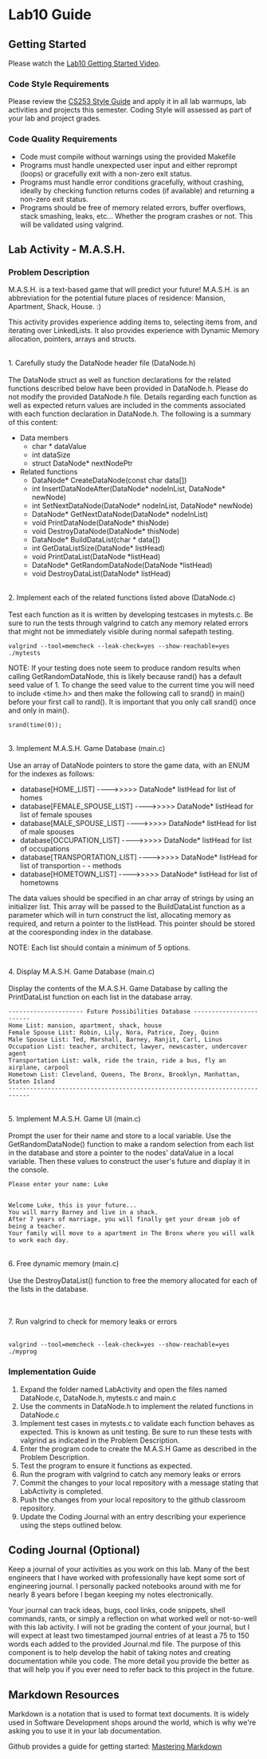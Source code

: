 # Lab10 Guide
## Getting Started

Please watch the [Lab10 Getting Started Video](https://www.youtube.com/playlist?list=PLvnIObHoMl8erHXUNk9tIJCR_UrD3uplq]).

### Code Style Requirements
Please review the [CS253 Style Guide](https://docs.google.com/document/d/1zKIpNfkiPpDHEvbx8XSkZbUEUlpt8rnZjkhCSvM-_3A/edit?usp=sharing) and apply it in all lab warmups, lab activities and projects this semester. Coding Style will assessed as part of your lab and project grades.

### Code Quality Requirements
- Code must compile without warnings using the provided Makefile
- Programs must handle unexpected user input and either reprompt (loops) or gracefully exit with a non-zero exit status.
- Programs must handle error conditions gracefully, without crashing, ideally by checking function returns codes (if available) and returning a non-zero exit status.
- Programs should be free of memory related errors, buffer overflows, stack smashing, leaks, etc... Whether the program crashes or not. This will be validated using valgrind.

## Lab Activity - M.A.S.H.
### Problem Description
M.A.S.H. is a text-based game that will predict your future!  M.A.S.H. is an abbreviation for the potential future places of residence: Mansion, Apartment, Shack, House. :)

This activity provides experience adding items to, selecting items from, and iterating over LinkedLists. It also provides experience with Dynamic Memory allocation, pointers, arrays and structs. 

<br />
1. Carefully study the DataNode header file (DataNode.h)
<br /><br />
The DataNode struct as well as function declarations for the related functions described below have been provided in DataNode.h. Please do not modify the provided DataNode.h file. Details regarding each function as well as expected return values are included in the comments associated with each function declaration in DataNode.h. The following is a summary of this content:

- Data members
  - char * dataValue
  - int dataSize
  - struct DataNode* nextNodePtr
- Related functions
  - DataNode* CreateDataNode(const char data[])  
  - int InsertDataNodeAfter(DataNode* nodeInList, DataNode* newNode)  
  - int SetNextDataNode(DataNode* nodeInList, DataNode* newNode)  
  - DataNode* GetNextDataNode(DataNode* nodeInList)  
  - void PrintDataNode(DataNode* thisNode)
  - void DestroyDataNode(DataNode* thisNode)
  - DataNode* BuildDataList(char * data[])
  - int GetDataListSize(DataNode* listHead)
  - void PrintDataList(DataNode *listHead)
  - DataNode* GetRandomDataNode(DataNode *listHead)
  - void DestroyDataList(DataNode* listHead)


<br />
2. Implement each of the related functions listed above (DataNode.c)  
<br /><br />
Test each function as it is written by developing testcases in mytests.c. Be sure to run the tests through valgrind to catch any memory related errors that might not be immediately visible during normal safepath testing.

```
valgrind --tool=memcheck --leak-check=yes --show-reachable=yes ./mytests
```

NOTE: If your testing does note seem to produce random results when calling GetRandomDataNode, this is likely because rand() has a default seed value of 1.  To change the seed value to the current time you will need to include <time.h> and then make the following call to srand() in main() before your first call to rand().  It is important that you only call srand() once and only in main().

```
srand(time(0));
```

<br />
3. Implement M.A.S.H. Game Database (main.c)
<br /><br />
Use an array of DataNode pointers to store the game data, with an ENUM for the indexes as follows:  


- database[HOME_LIST] ---->>>>>  DataNode* listHead for list of homes  
- database[FEMALE_SPOUSE_LIST] ---->>>>>  DataNode* listHead for list of female spouses  
- database[MALE_SPOUSE_LIST] ---->>>>>  DataNode* listHead for list of male spouses  
- database[OCCUPATION_LIST] ---->>>>> DataNode* listHead for list of occupations  
- database[TRANSPORTATION_LIST] ---->>>>> DataNode* listHead for list of transportion - - methods  
- database[HOMETOWN_LIST] ---->>>>> DataNode* listHead for list of hometowns  

The data values should be specified in an char array of strings by using an initializer list.  This array will be passed to the BuildDataList function as a parameter which will in turn construct the list, allocating memory as required, and return a pointer to the listHead. This pointer should be stored at the cooresponding index in the database.

NOTE:  Each list should contain a minimum of 5 options.

<br />
4. Display M.A.S.H. Game Database (main.c)
<br /><br />
Display the contents of the M.A.S.H. Game Database by calling the PrintDataList function on each list in the database array.


```
--------------------- Future Possibilities Database ------------------------
Home List: mansion, apartment, shack, house 
Female Spouse List: Robin, Lily, Nora, Patrice, Zoey, Quinn
Male Spouse List: Ted, Marshall, Barney, Ranjit, Carl, Linus
Occupation List: teacher, architect, lawyer, newscaster, undercover agent
Transportation List: walk, ride the train, ride a bus, fly an airplane, carpool
Hometown List: Cleveland, Queens, The Bronx, Brooklyn, Manhattan, Staten Island
----------------------------------------------------------------------------

```
<br />
5. Implement M.A.S.H. Game UI (main.c)
<br /><br />
Prompt the user for their name and store to a local variable. Use the GetRandomDataNode() function to make a random selection from each list in the database and store a pointer to the nodes' dataValue in a local variable.  Then these values to construct the user's future and display it in the console.

```
Please enter your name: Luke
 
 
Welcome Luke, this is your future... 
You will marry Barney and live in a shack. 
After 7 years of marriage, you will finally get your dream job of being a teacher. 
Your family will move to a apartment in The Bronx where you will walk to work each day. 

```
<br />
6. Free dynamic memory (main.c)
<br /><br />
Use the DestroyDataList() function to free the memory allocated for each of the lists in the database.  


<br /> <br />
7. Run valgrind to check for memory leaks or errors
<br /><br />

```
valgrind --tool=memcheck --leak-check=yes --show-reachable=yes ./myprog
```

### Implementation Guide
1. Expand the folder named LabActivity and open the files named DataNode.c, DataNode.h, mytests.c and main.c
2. Use the comments in DataNode.h to implement the related functions in DataNode.c
3. Implement test cases in mytests.c to validate each function behaves as expected. This is known as unit testing. Be sure to run these tests with valgrind as indicated in the Problem Description.
4. Enter the program code to create the M.A.S.H Game as described in the Problem Description.
5. Test the program to ensure it functions as expected.
6. Run the program with valgrind to catch any memory leaks or errors
7. Commit the changes to your local repository with a message stating that LabActivity is completed.
8. Push the changes from your local repository to the github classroom repository.
9. Update the Coding Journal with an entry describing your experience using the steps outlined below.

## Coding Journal (Optional)
Keep a journal of your activities as you work on this lab. Many of the best engineers that I have worked with professionally have kept some sort of engineering journal. I personally packed notebooks around with me for nearly 8 years before I began keeping my notes electronically.   

Your journal can track ideas, bugs, cool links, code snippets, shell commands, rants, or simply a reflection on what worked well or not-so-well with this lab activity. I will not be grading the content of your journal, but I will expect at least two timestamped journal entries of at least a 75 to 150 words each added to the provided Journal.md file.  The purpose of this component is to help develop the habit of taking notes and creating documentation while you code. The more detail you provide the better as that will help you if you ever need to refer back to this project in the future.

## Markdown Resources
Markdown is a notation that is used to format text documents.  It is widely used in Software Development shops around the world, which is why we're asking you to use it in your lab documentation.  

Github provides a guide for getting started:  [Mastering Markdown](https://guides.github.com/features/mastering-markdown/)
